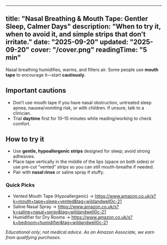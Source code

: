 <!-- /content/guides/nasal-breathing-mouth-tape.md -->
---
title: "Nasal Breathing & Mouth Tape: Gentler Sleep, Calmer Days"
description: "When to try it, when to avoid it, and simple strips that don’t irritate."
date: "2025-09-20"
updated: "2025-09-20"
cover: "/cover.png"
readingTime: "5 min"
---

Nasal breathing humidifies, warms, and filters air. Some people use **mouth tape** to encourage it—start **cautiously**.

## Important cautions
- Don’t use mouth tape if you have nasal obstruction, untreated sleep apnea, nausea/vomiting risk, or with children. If unsure, talk to a clinician.
- Trial **daytime** first for 10–15 minutes while reading/working to check comfort.

## How to try it
- Use **gentle, hypoallergenic strips** designed for sleep; avoid strong adhesives.
- Place tape vertically in the middle of the lips (space on both sides) or use pre-cut “vented” strips so you can still mouth-breathe if needed.
- Pair with **nasal rinse** or saline spray if stuffy.

### Quick Picks
- Vented Mouth Tape (Hypoallergenic) → <https://www.amazon.co.uk/s?k=mouth+tape+sleep+vented&tag=wildandwell0c-21>
- Saline Nasal Spray → <https://www.amazon.co.uk/s?k=saline+nasal+spray&tag=wildandwell0c-21>
- Humidifier for Dry Rooms → <https://www.amazon.co.uk/s?k=bedroom+humidifier&tag=wildandwell0c-21>

*Educational only; not medical advice. As an Amazon Associate, we earn from qualifying purchases.*
